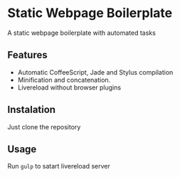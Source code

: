 # Static Webpage Boilerplate

A static webpage boilerplate with automated tasks


## Features
* Automatic CoffeeScript, Jade and Stylus compilation
* Minification and concatenation.
* Livereload without browser plugins

## Instalation
Just clone the repository

## Usage
Run ```gulp``` to satart livereload server